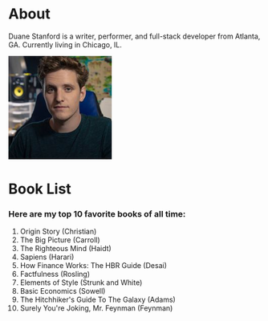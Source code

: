 # About
Duane Stanford is a writer, performer, and full-stack developer from Atlanta, GA. Currently living in Chicago, IL.

![headshot](Headshot_Small.jpg)

# Book List

### Here are my top 10 favorite books of all time:

1. Origin Story (Christian)
2. The Big Picture (Carroll)
3. The Righteous Mind (Haidt)
4. Sapiens (Harari)
5. How Finance Works: The HBR Guide (Desai)
6. Factfulness (Rosling)
7. Elements of Style (Strunk and White)
8. Basic Economics (Sowell)
9. The Hitchhiker's Guide To The Galaxy (Adams)
10. Surely You're Joking, Mr. Feynman (Feynman)
